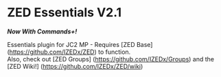 ZED Essentials V2.1
==========
***Now With Commands+!***

Essentials plugin for JC2 MP - Requires [ZED Base] (https://github.com/IZEDx/ZED) to function.   
Also, check out [ZED Groups] (https://github.com/IZEDx/Groups) and the [ZED Wiki!] (https://github.com/IZEDx/ZED/wiki)
